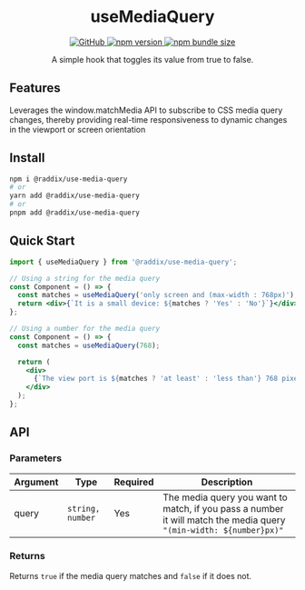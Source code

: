 <div align="center">
  <h1 align="center">useMediaQuery</h1>
  <a href="https://github.com/gdvu/raddix/blob/main/LICENSE">
    <img alt="GitHub" src="https://img.shields.io/github/license/gdvu/raddix">
  </a>
  <a href="https://www.npmjs.com/package/@raddix/use-media-query">
    <img alt="npm version" src="https://img.shields.io/npm/v/@raddix/use-media-query">
  </a>

  <a href="https://www.npmjs.com/package/@raddix/use-media-query">
  <img alt="npm bundle size" src="https://img.shields.io/bundlephobia/min/@raddix/use-media-query">
  </a>
</div>
<span></span>
<p align="center">
A simple hook that toggles its value from true to false.
</p>

## Features

Leverages the window.matchMedia API to subscribe to CSS media query changes, thereby providing real-time responsiveness to dynamic changes in the viewport or screen orientation

## Install

```bash
npm i @raddix/use-media-query
# or
yarn add @raddix/use-media-query
# or
pnpm add @raddix/use-media-query
```

## Quick Start

```jsx
import { useMediaQuery } from '@raddix/use-media-query';

// Using a string for the media query
const Component = () => {
  const matches = useMediaQuery('only screen and (max-width : 768px)');
  return <div>{`It is a small device: ${matches ? 'Yes' : 'No'}`}</div>;
};

// Using a number for the media query
const Component = () => {
  const matches = useMediaQuery(768);

  return (
    <div>
      {`The view port is ${matches ? 'at least' : 'less than'} 768 pixels wide`}
    </div>
  );
};
```

## API

### Parameters

| Argument | Type     | Required | Description                                                                          |
| -------- | -------- | --------- | ------------------------------------------------------------------------------------ |
| query    | `string, number` | Yes       | The media query you want to match, if you pass a number it will match the media query `"(min-width: ${number}px)"` |


### Returns

Returns `true` if the media query matches and `false` if it does not.
